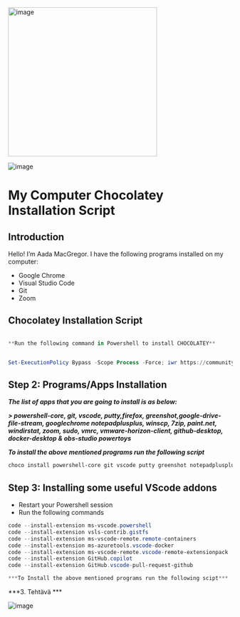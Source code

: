 <img width="334" alt="image" src="https://github.com/user-attachments/assets/eda108bc-99aa-4b92-8a01-7db999c364e3">

![image](https://github.com/user-attachments/assets/164816f0-31b4-4376-b26c-0f59339828d4)



# My Computer Chocolatey Installation Script

## Introduction
Hello! I’m Aada MacGregor. I have the following programs installed on my computer:
- Google Chrome
- Visual Studio Code
- Git
- Zoom

## Chocolatey Installation Script
```powershell

**Run the following command in Powershell to install CHOCOLATEY**


Set-ExecutionPolicy Bypass -Scope Process -Force; iwr https://community.chocolatey.org/install.ps1 -UseBasicParsing | iex

```


## Step 2: Programs/Apps Installation

 

***The list of apps that you are going to install is as below:*** <br>

***> powershell-core, git, vscode, putty,firefox, greenshot,google-drive-file-stream, googlechrome notepadplusplus, winscp, 7zip,  paint.net, windirstat, zoom, sudo, vmrc, vmware-horizon-client, github-desktop, docker-desktop & obs-studio powertoys***

***To install the above mentioned programs run the following script***

```powershell
choco install powershell-core git vscode putty greenshot notepadplusplus winscp 7zip paint.net windirstat zoom sudo vmrc vmware-horizon-client github-desktop obs-studio docker-desktop google-drive-file-stream googlechrome curl powertoys -y

```
## Step 3: Installing some useful VScode addons 

* Restart your Powershell session 
* Run the following commands 

```powershell linenums="1"
code --install-extension ms-vscode.powershell
code --install-extension vsls-contrib.gistfs
code --install-extension ms-vscode-remote.remote-containers
code --install-extension ms-azuretools.vscode-docker
code --install-extension ms-vscode-remote.vscode-remote-extensionpack
code --install-extension GitHub.copilot
code --install-extension GitHub.vscode-pull-request-github

***To Install the above mentioned programs run the following scipt***

```
***3. Tehtävä ***

![image](https://github.com/user-attachments/assets/b310d5cd-704a-4078-9e36-a2befa3ee9bc)






